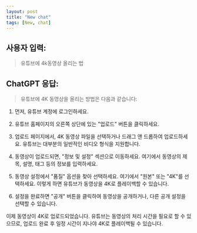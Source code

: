 ```yaml
---
layout: post
title: "New chat"
tags: [New, chat]
---
```


## 사용자 입력:
> 유튜브에 4k동영상 올리는 법

## ChatGPT 응답:
> 유튜브에 4K 동영상을 올리는 방법은 다음과 같습니다:

1. 먼저, 유튜브 계정에 로그인하세요.

2. 유튜브 홈페이지의 오른쪽 상단에 있는 "업로드" 버튼을 클릭하세요.

3. 업로드 페이지에서, 4K 동영상 파일을 선택하거나 드래그 앤 드롭하여 업로드하세요. 유튜브는 대부분의 일반적인 비디오 형식을 지원합니다.

4. 동영상이 업로드되면, "정보 및 설정" 섹션으로 이동하세요. 여기에서 동영상의 제목, 설명, 태그 등의 정보를 입력하세요.

5. 동영상 설정에서 "품질" 옵션을 찾아 선택하세요. 여기에서 "원본" 또는 "4K"를 선택하세요. 이렇게 하면 유튜브가 동영상을 4K로 플레이백할 수 있습니다.

6. 설정을 완료하면 "공개" 버튼을 클릭하여 동영상을 공개하거나, 다른 공개 설정을 선택할 수 있습니다.

이제 동영상이 4K로 업로드되었습니다. 유튜브는 동영상의 처리 시간을 필요로 할 수 있으므로, 업로드 완료 후 일정 시간이 지나야 4K로 플레이백될 수 있습니다.

